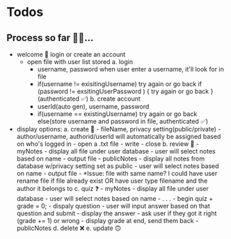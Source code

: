 #  Todos

## Process so far 😵‍💫...

- welcome 👋 login or create an account
    - open file with user list stored
    a. login
        - username, password
        when user enter a username, it'll look for in file
        - if(username != exisitingUsername)
            try again or go back
          if (password != exsitingUserPassword ) {
            try again or go back
          }(authenticated ✅)
    b. create account
        - userId(auto gen), username, password
        - if(username == existingUsername)
            try again or go back
          else(store username and password in file, authenticated ✅)
- display options:
    a. create 📝
        - fileName, privacy setting(public/private)
        - author/username, authorid/userId will automatically be assigned based on who's logged in
        - open a <cardName>.txt file
        - write
        - close
    b. review 📖
        - myNotes
            - display all file under user database
            - user will select notes based on name
            - output file
        - publicNotes
            - display all notes from database w/privacy setting set as public
            - user will select notes based on name
            - output file
        - *Issue: file with same name? I could have user rename file if file already exist OR have user type filename and the author it belongs to 
    c. quiz ❓
        - myNotes
            - display all file under user database
            - user will select notes based on name
            - . . .
                - begin quiz + grade = 0;
                    - dispaly question
                    - user will input answer based on that question and submit
                    - display the answer
                    - ask user if they got it right (grade += 1) or wrong 
                    - display grade at end, send them back
        - publicNotes
    d. delete ❌
    e. update 🙃
